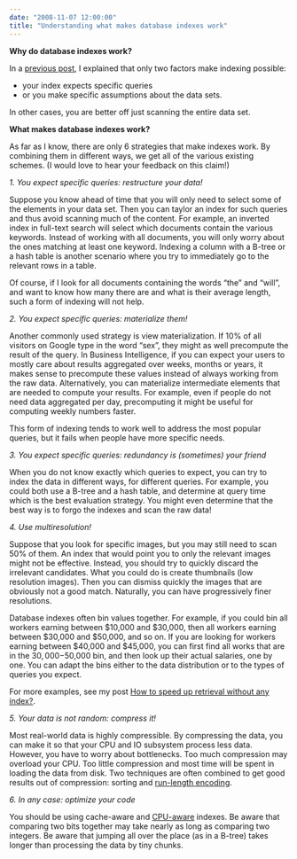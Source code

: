```yaml
---
date: "2008-11-07 12:00:00"
title: "Understanding what makes database indexes work"
---
```




__Why do database indexes work?__

In a [previous post](http://www.daniel-lemire.com/blog/archives/2008/10/31/a-no-free-lunch-theorem-for-database-indexes/), I explained that only two factors make indexing possible:

- your index expects specific queries
- or you make specific assumptions about the data sets.


In other cases, you are better off just scanning the entire data set.

__What makes database indexes work?__

As far as I know, there are only 6 strategies that make indexes work. By combining them in different ways, we get all of the various existing schemes. (I would love to hear your feedback on this claim!)

<em>1. You expect specific queries: restructure your data! </em>

Suppose you know ahead of time that you will only need to select some of the elements in your data set. Then you can taylor an index for such queries and thus avoid scanning much of the content. For example, an inverted index in full-text search will select which documents contain the various keywords. Instead of working with all documents, you will only worry about the ones matching at least one keyword. Indexing a column with a B-tree or a hash table is another scenario where you try to immediately go to the relevant rows in a table. 

Of course, if I look for all documents containing the words &ldquo;the&rdquo; and &ldquo;will&rdquo;, and want to know how many there are and what is their average length, such a form of indexing will not help.

<em>2. You expect specific queries: materialize them! </em>

Another commonly used strategy is view materialization. If 10% of all visitors on Google type in the word &ldquo;sex&rdquo;, they might as well precompute the result of the query. In Business Intelligence, if you can expect your users to mostly care about results aggregated over weeks, months or years, it makes sense to precompute these values instead of always working from the raw data. Alternatively, you can materialize intermediate elements that are needed to compute your results. For example, even if people do not need data aggregated per day, precomputing it might be useful for computing weekly numbers faster.

This form of indexing tends to work well to address the most popular queries, but it fails when people have more specific needs.

<em>3. You expect specific queries: redundancy is (sometimes) your friend </em>

When you do not know exactly which queries to expect, you can try to index the data in different ways, for different queries. For example, you could both use a B-tree and a hash table, and determine at query time which is the best evaluation strategy. You might even determine that the best way is to forgo the indexes and scan the raw data!

<em>4. Use multiresolution! </em>

Suppose that you look for specific images, but you may still need to scan 50% of them. An index that would point you to only the relevant images might not be effective. Instead, you should try to quickly discard the irrelevant candidates. What you could do is create thumbnails (low resolution images). Then you can dismiss quickly the images that are obviously not a good match. Naturally, you can have progressively finer resolutions. 

Database indexes often bin values together. For example, if you could bin all workers earning between $10,000 and $30,000, then all workers earning between $30,000 and $50,000, and so on. If you are looking for workers earning between $40,000 and $45,000, you can first find all works that are in the $30,000-$50,000 bin, and then look up their actual salaries, one by one. You can adapt the bins either to the data distribution or to the types of queries you expect.

For more examples, see my post [How to speed up retrieval without any index?](http://www.daniel-lemire.com/blog/archives/2008/11/20/how-to-speed-up-retrieval-without-any-index/).

<em>5. Your data is not random: compress it! </em>

Most real-world data is highly compressible. By compressing the data, you can make it so that your CPU and IO subsystem process less data. However, you have to worry about bottlenecks. Too much compression may overload your CPU. Too little compression and most time will be spent in loading the data from disk. Two techniques are often combined to get good results out of compression: sorting and [run-length encoding](https://en.wikipedia.org/wiki/Run-length_encoding). 

<em>6. In any case: optimize your code </em>

You should be using cache-aware and [CPU-aware](http://arxiv.org/abs/0808.2083) indexes. Be aware that comparing two bits together may take nearly as long as comparing two integers. Be aware that jumping all over the place (as in a B-tree) takes longer than processing the data by tiny chunks.

